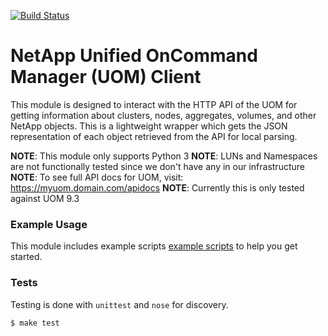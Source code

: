 [![Build Status](https://api.travis-ci.org/djtaylor/python-netapp-uom.png)](https://api.travis-ci.org/djtaylor/python-netapp-uom)

# NetApp Unified OnCommand Manager (UOM) Client
This module is designed to interact with the HTTP API of the UOM for getting information about clusters, nodes, aggregates, volumes, and other NetApp objects. This is a lightweight wrapper which gets the JSON representation of each object retrieved from the API for local parsing.

**NOTE**: This module only supports Python 3
**NOTE**: LUNs and Namespaces are not functionally tested since we don't have any in our infrastructure
**NOTE**: To see full API docs for UOM, visit: https://myuom.domain.com/apidocs
**NOTE**: Currently this is only tested against UOM 9.3

### Example Usage
This module includes example scripts [example scripts](examples/README.md) to help you get started.

### Tests
Testing is done with `unittest` and `nose` for discovery.

```
$ make test
```
